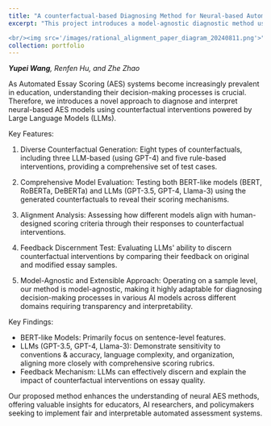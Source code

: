 ```yaml
---
title: "A counterfactual-based Diagnosing Method for Neural-based Automated Essay Assessment Models"
excerpt: "This project introduces a model-agnostic diagnostic method using diverse counterfactual interventions to interpret neural-based Automated Essay Scoring models, revealing their decision-making processes and alignment with human scoring rubrics, while offering potential applications across multiple AI domains.

<br/><img src='/images/rational_alignment_paper_diagram_20240811.png'>"
collection: portfolio
---
```


***Yupei Wang**, Renfen Hu, and Zhe Zhao*

As Automated Essay Scoring (AES) systems become increasingly prevalent in education, understanding their decision-making processes is crucial. Therefore, we introduces a novel approach to diagnose and interpret neural-based AES models using counterfactual interventions powered by Large Language Models (LLMs).

Key Features:
1. Diverse Counterfactual Generation: Eight types of counterfactuals, including three LLM-based (using GPT-4) and five rule-based interventions, providing a comprehensive set of test cases.

2. Comprehensive Model Evaluation: Testing both BERT-like models (BERT, RoBERTa, DeBERTa) and LLMs (GPT-3.5, GPT-4, Llama-3) using the generated counterfactuals to reveal their scoring mechanisms.

3. Alignment Analysis: Assessing how different models align with human-designed scoring criteria through their responses to counterfactual interventions.

4. Feedback Discernment Test: Evaluating LLMs' ability to discern counterfactual interventions by comparing their feedback on original and modified essay samples.

5. Model-Agnostic and Extensible Approach: Operating on a sample level, our method is model-agnostic, making it highly adaptable for diagnosing decision-making processes in various AI models across different domains requiring transparency and interpretability.

Key Findings:
- BERT-like Models: Primarily focus on sentence-level features.
- LLMs (GPT-3.5, GPT-4, Llama-3): Demonstrate sensitivity to conventions & accuracy, language complexity, and organization, aligning more closely with comprehensive scoring rubrics.
- Feedback Mechanism: LLMs can effectively discern and explain the impact of counterfactual interventions on essay quality.

Our proposed method enhances the understanding of neural AES methods, offering valuable insights for educators, AI researchers, and policymakers seeking to implement fair and interpretable automated assessment systems.